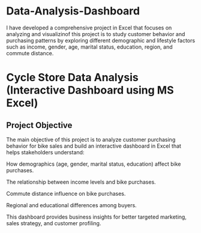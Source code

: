 # Data-Analysis-Dashboard
I have developed a comprehensive project in Excel that focuses on analyzing and visualizinof this project is to study customer behavior and purchasing patterns by exploring different demographic and lifestyle factors such as income, gender, age, marital status, education, region, and commute distance.
# Cycle Store Data Analysis (Interactive Dashboard using MS Excel)
## Project Objective

The main objective of this project is to analyze customer purchasing behavior for bike sales and build an interactive dashboard in Excel that helps stakeholders understand:

How demographics (age, gender, marital status, education) affect bike purchases.

The relationship between income levels and bike purchases.

Commute distance influence on bike purchases.

Regional and educational differences among buyers.

This dashboard provides business insights for better targeted marketing, sales strategy, and customer profiling.
